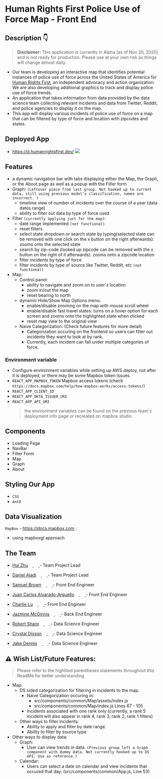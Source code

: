 # Human Rights First Police Use of Force Map - Front End

## Description 👇

> **Disclaimer:** This application is currently in Alpha (as of Nov 20, 2020) and is not ready for production. Please use at your own risk as things will change almost daily.

- Our team is developing an interactive map that identifies potential instances of police use of force across the United States of America for [Human Rights First](https://www.humanrightsfirst.org/), an independent advocacy and action organization. We are also developing additional graphics to track and display police use of force trends.
- An application that takes information from data provided by the data science team collecting relevant incidents and data from Twitter, Reddit, and police agencies to display it on the map.
- This app will display various incidents of police use of force on a map that can be filtered by type of force and location with zipcodes and states.

## Deployed App

- https://d.humanrightsfirst.dev/
  <img src='./src/assets/hrf.jpg'>

## Features

- a dynamic navigation bar with tabs displaying either the Map, the Graph, or the About page as well as a popup with the Filter form
- Graph: `(Leftover piece from last group. Not hooked up to current data, still using previous model's classification, names are incorrect. )`
  - timelime view of number of incidents over the course of a year (data dates range)
  - ability to filter out data by type of force used
- Filter `(currently applying just for the map)`:
  - date range implemented `(not functional)`
  - reset filters
  - select state dropdown or search state by typing(selected state can be removed with one click on the x button on the right afterwards): zooms onto the selected state
  - search by zip-code (looked up zipcode can be removed with the x button on the right of it afterwards): zooms onto a zipcode location
  - filter incidents by type of force
  - filter incidents by type of source like Twitter, Reddit, etc `(not functional)`
- Map:
  - Control panel:
    - ability to navigate and zoom on to user's location
    - zoom in/out the map
    - reset bearing to north
  - dynamic Hide/Show Map Options menu:
    - enable/disable zooming on the map with mouse scroll wheel
    - enable/disable fast travel states: turns on a hover option for each screen and zooms onto the highlighted state when clicked
    - reset map view to the original view
  - Naive Categorization: (Check future features for more detail)
    <!-- We're not sure if we want to keep the current ranking system.  -->
    - Categorization occuring on the frontend so users can filter out incidents they want to look at by rank.
    - Currently, each incident can fall under multiple categories of force.

### Environment variable

- Configure environment variables while setting up AWS deploy, not after it is deployed, or there may be some Mapbox token issues.
- `REACT_APP_MAPBOX_TOKEN` Mapbox access tokens (check `https://docs.mapbox.com/help/how-mapbox-works/access-tokens/`)
- `REACT_APP_CLIENT_ID`
- `REACT_APP_OKTA_ISSUER_URI`
- `REACT_APP_API_URI`
  > the environment variables can be found on the previous team's deployment info page or recreated on mapbox studio

## Components

- Loading Page
- NavBar
- Filter Form
- Map
- Graph
- About

## Styling Our App

- `CSS`
- `AntD`

## Data Visualization

`MapBox` - https://docs.mapbox.com :

- using mapboxgl approach

## The Team

- [Hui Zhu](https://github.com/itshui3)[<img src="https://github.com/favicon.ico" width="15"> ](https://github.com/itshui3) [ <img src="https://static.licdn.com/sc/h/al2o9zrvru7aqj8e1x2rzsrca" width="15"> ](https://www.linkedin.com/in/xuhuizhu/) - Team Project Lead

- [Daniel Ajadi](https://github.com/theolamide)[<img src="https://github.com/favicon.ico" width="15"> ](https://github.com/theolamide) [ <img src="https://static.licdn.com/sc/h/al2o9zrvru7aqj8e1x2rzsrca" width="15"> ](https://www.linkedin.com/in/daniel-olamide-ajadi/) - Team Project Lead

- [Samuel Brown](https://github.com/sambrown0322)[<img src="https://github.com/favicon.ico" width="15"> ](https://github.com/sambrown0322) [ <img src="https://static.licdn.com/sc/h/al2o9zrvru7aqj8e1x2rzsrca" width="15"> ](https://www.linkedin.com/in/samuelbrown0322/) - Front End Engineer

- [Juan Carlos Alvarado-Arguello](https://github.com/CarlosAA10)[<img src="https://github.com/favicon.ico" width="15"> ](https://github.com/CarlosAA10) [ <img src="https://static.licdn.com/sc/h/al2o9zrvru7aqj8e1x2rzsrca" width="15"> ](https://www.linkedin.com/in/carlos-arguello-dev/) - Front End Engineer

- [Charlie Lu](https://github.com/charlupuhh)[<img src="https://github.com/favicon.ico" width="15"> ](https://github.com/charlupuhh) [ <img src="https://static.licdn.com/sc/h/al2o9zrvru7aqj8e1x2rzsrca" width="15"> ](https://www.linkedin.com/in/charlie-lu1/) - Front End Engineer

- [Jazmine McGinnis](https://github.com/JazmineMT)[<img src="https://github.com/favicon.ico" width="15"> ](https://github.com/JazmineMT) [ <img src="https://static.licdn.com/sc/h/al2o9zrvru7aqj8e1x2rzsrca" width="15"> ](https://www.linkedin.com/in/jazmine-mcginnis-96b290133/) - Back End Engineer

- [Robert Sharp](https://github.com/BrokenShell)[<img src="https://github.com/favicon.ico" width="15"> ](https://github.com/barbaralois) [ <img src="https://static.licdn.com/sc/h/al2o9zrvru7aqj8e1x2rzsrca" width="15"> ](https://www.linkedin.com/in/robert-w-sharp/) - Data Science Engineer

- [Crystal Dixson](https://github.com/cdixson-ds)[<img src="https://github.com/favicon.ico" width="15"> ](https://github.com/cdixson-ds) [ <img src="https://static.licdn.com/sc/h/al2o9zrvru7aqj8e1x2rzsrca" width="15"> ](https://www.linkedin.com/in/crystaldixson/) - Data Science Engineer

- [Jake Dennis](https://github.com/imdeja)[<img src="https://github.com/favicon.ico" width="15"> ](https://github.com/imdeja) [ <img src="https://static.licdn.com/sc/h/al2o9zrvru7aqj8e1x2rzsrca" width="15"> ](https://www.linkedin.com/in/jeremiahdennis/) - Data Science Engineer

## ⚠ Wish List/Future Features:

> Please refer to the highlited parentheses statements throughout this ReadMe for better understanding

- Map:
  - DS sided categorization for filtering in incidents to the map.
    - Naive Categorization occuring in:
      - src/components/common/Map/assets/index.js
      - src/components/common/Map/index.js Lines 67 - 105
    - Incidents associated with one rank only (currently, a rank 5 incident will also appear in rank 4, rank 3, rank 2, rank 1 filters)
  - Other ways to filter incidents:
    - Ability to apply and filter by date range
    - Ability to filter by source type
- Other ways to display data:
  - Graph:
    - User can view trends in data. `(Previous group left a Graph component with dummy data. Not currently hooked up to DS API. Use as reference.)`
  - Calendar:
    - Users can select a date on calendar and view incidents that occured that day. (src/components/common/App.js, Line 53)

